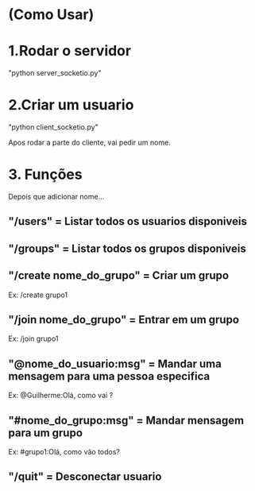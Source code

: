 # (Como Usar)

# 1.Rodar o servidor
"python server_socketio.py"

# 2.Criar um usuario
"python client_socketio.py"

Apos rodar a parte do cliente, vai pedir um nome.

# 3. Funções
Depois que adicionar nome...

## "/users" = Listar todos os usuarios disponiveis

## "/groups" = Listar todos os grupos disponiveis

## "/create nome_do_grupo" = Criar um grupo

Ex: /create grupo1

## "/join nome_do_grupo" = Entrar em um grupo

Ex: /join grupo1

## "@nome_do_usuario:msg" = Mandar uma mensagem para uma pessoa especifica

Ex: @Guilherme:Olá, como vai ?

## "#nome_do_grupo:msg" = Mandar mensagem para um grupo

Ex: #grupo1:Olá, como vão todos?

## "/quit" = Desconectar usuario

